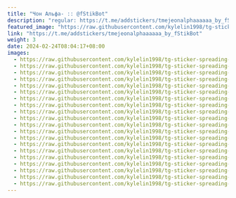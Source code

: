 ```yaml
---
title: "Чон Альфа- :: @fStikBot"
description: "regular: https://t.me/addstickers/tmejeonalphaaaaaa_by_fStikBot"
featured_image: "https://raw.githubusercontent.com/kylelin1998/tg-sticker-spreading-worldwide-images/main/img/101c2f43-c059-401c-b03c-0539c81bd0d0.jpg"
link: "https://t.me/addstickers/tmejeonalphaaaaaa_by_fStikBot"
weight: 3
date: 2024-02-24T08:04:17+08:00
images:
  - https://raw.githubusercontent.com/kylelin1998/tg-sticker-spreading-worldwide-images/main/img/101c2f43-c059-401c-b03c-0539c81bd0d0.jpg
  - https://raw.githubusercontent.com/kylelin1998/tg-sticker-spreading-worldwide-images/main/img/00177c87-51f4-498f-a216-788cd1c5fb7b.jpg
  - https://raw.githubusercontent.com/kylelin1998/tg-sticker-spreading-worldwide-images/main/img/9c138901-9b6b-45ce-90ee-11fc70d116c6.jpg
  - https://raw.githubusercontent.com/kylelin1998/tg-sticker-spreading-worldwide-images/main/img/f1dfa877-b6a4-4771-ad0d-4a4781b38d72.jpg
  - https://raw.githubusercontent.com/kylelin1998/tg-sticker-spreading-worldwide-images/main/img/eb21c8de-5ffe-40d3-b17c-d29041c73f21.jpg
  - https://raw.githubusercontent.com/kylelin1998/tg-sticker-spreading-worldwide-images/main/img/35a24722-becf-4f63-93b5-aebb0021fc3a.jpg
  - https://raw.githubusercontent.com/kylelin1998/tg-sticker-spreading-worldwide-images/main/img/30fcaf29-ccdd-462c-91d7-13646a5e3c36.jpg
  - https://raw.githubusercontent.com/kylelin1998/tg-sticker-spreading-worldwide-images/main/img/6213879c-db65-4a6c-ba5d-0d3281bf3cad.jpg
  - https://raw.githubusercontent.com/kylelin1998/tg-sticker-spreading-worldwide-images/main/img/ab692a21-7e21-49fa-bed3-dc3f75a53bcf.jpg
  - https://raw.githubusercontent.com/kylelin1998/tg-sticker-spreading-worldwide-images/main/img/a85d7a7a-65c6-4247-8c39-85a245202726.jpg
  - https://raw.githubusercontent.com/kylelin1998/tg-sticker-spreading-worldwide-images/main/img/181d3873-24ce-4bbf-8a5f-7b6d4f0ba4b9.jpg
  - https://raw.githubusercontent.com/kylelin1998/tg-sticker-spreading-worldwide-images/main/img/f3df8e2c-7ae1-491c-8341-3c61bb455d11.jpg
  - https://raw.githubusercontent.com/kylelin1998/tg-sticker-spreading-worldwide-images/main/img/010970ab-2a45-4148-953a-3fa40d507046.jpg
  - https://raw.githubusercontent.com/kylelin1998/tg-sticker-spreading-worldwide-images/main/img/c4be0ef7-17a6-410f-b212-2d4622b5f4f1.jpg
  - https://raw.githubusercontent.com/kylelin1998/tg-sticker-spreading-worldwide-images/main/img/87abfcbe-d130-4311-b634-a31bdc0cdc5b.jpg
  - https://raw.githubusercontent.com/kylelin1998/tg-sticker-spreading-worldwide-images/main/img/5273b8fd-fb29-4418-bcb9-4ac7def0d2c6.jpg
  - https://raw.githubusercontent.com/kylelin1998/tg-sticker-spreading-worldwide-images/main/img/f23bbb03-0b14-4193-bafa-548b504dfede.jpg
  - https://raw.githubusercontent.com/kylelin1998/tg-sticker-spreading-worldwide-images/main/img/fc66f4c9-7bed-4f37-a21a-a4e1db6e2b56.jpg
  - https://raw.githubusercontent.com/kylelin1998/tg-sticker-spreading-worldwide-images/main/img/01329fe3-38d9-43df-9fbf-f69c10a370cd.jpg
  - https://raw.githubusercontent.com/kylelin1998/tg-sticker-spreading-worldwide-images/main/img/93e71918-252a-481d-b664-de69ed9d7173.jpg
---
```

